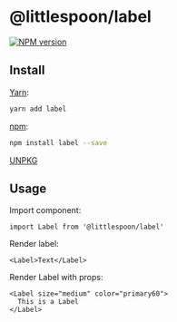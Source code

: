 # @littlespoon/label

[![NPM version](https://img.shields.io/npm/v/label.svg)](https://www.npmjs.com/package/label)

## Install

[Yarn](https://yarnpkg.com/package/label):

```sh
yarn add label
```

[npm](https://www.npmjs.com/package/label):

```sh
npm install label --save
```

[UNPKG](https://unpkg.com/browse/label/)

## Usage

Import component:

```tsx
import Label from '@littlespoon/label'
```

Render label:

```tsx
<Label>Text</Label>
```

Render Label with props:

```tsx
<Label size="medium" color="primary60">
  This is a Label
</Label>
```
